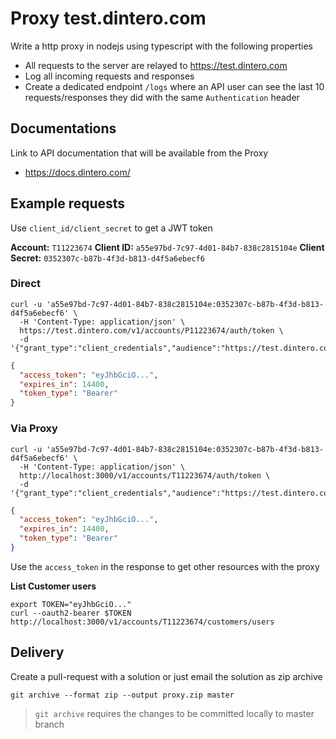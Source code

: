 # Proxy test.dintero.com

Write a http proxy in nodejs using typescript with the following properties

- All requests to the server are relayed to https://test.dintero.com
- Log all incoming requests and responses
- Create a dedicated endpoint `/logs` where an API user can see the last 10
  requests/responses they did with the same `Authentication` header

## Documentations

Link to API documentation that will be available from the Proxy

- https://docs.dintero.com/

## Example requests

Use `client_id/client_secret` to get a JWT token

**Account:** `T11223674`
**Client ID:** `a55e97bd-7c97-4d01-84b7-838c2815104e`
**Client Secret:** `0352307c-b87b-4f3d-b813-d4f5a6ebecf6`

### Direct

```shell
curl -u 'a55e97bd-7c97-4d01-84b7-838c2815104e:0352307c-b87b-4f3d-b813-d4f5a6ebecf6' \
  -H 'Content-Type: application/json' \
  https://test.dintero.com/v1/accounts/P11223674/auth/token \
  -d '{"grant_type":"client_credentials","audience":"https://test.dintero.com/v1/accounts/T11223674"}'
```

```json
{
  "access_token": "eyJhbGciO...",
  "expires_in": 14400,
  "token_type": "Bearer"
}
```

### Via Proxy

```shell
curl -u 'a55e97bd-7c97-4d01-84b7-838c2815104e:0352307c-b87b-4f3d-b813-d4f5a6ebecf6' \
  -H 'Content-Type: application/json' \
  http://localhost:3000/v1/accounts/T11223674/auth/token \
  -d '{"grant_type":"client_credentials","audience":"https://test.dintero.com/v1/accounts/T11223674"}'
```

```json
{
  "access_token": "eyJhbGciO...",
  "expires_in": 14400,
  "token_type": "Bearer"
}
```

Use the `access_token` in the response to get other resources with the proxy

**List Customer users**

```shell
export TOKEN="eyJhbGciO..."
curl --oauth2-bearer $TOKEN http://localhost:3000/v1/accounts/T11223674/customers/users
```

## Delivery

Create a pull-request with a solution or just email the solution as zip archive

```
git archive --format zip --output proxy.zip master
```

> `git archive` requires the changes to be committed locally to master branch

